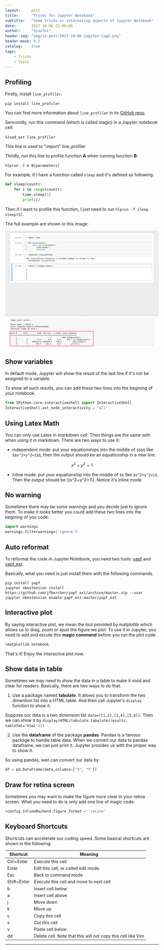 ```yaml
---
layout:     post
title:      "Tricks for Jupyter Notebook"
subtitle:   "Some tricks or interesting aspects of Jupyter Notebook"
date:       2017-10-06 22:00:00
author:     "Xiaofei"
header-img: "img/in-post/2017-10-06-jupyter-logo.png"
header-mask: 0.5
catalog:    true
tags:
    - Tricks
    - Tools
---
```


## Profiling

Firstly, install `line_profiler`.

`pip install line_profiler`

You can find more information about `line_profiler` in its [GitHub repo](!https://github.com/rkern/line_profiler).

Sencondly, run this command (which is called magic) in a Jupyter notebook cell:

`%load_ext line_profiler`

This line is used to "import" line_profiler

Thirdly, run this line to profile function **A** when running function **B**:

`%lprun -f A B(parameters)`

For example, if I have a function called `sleep` and it's defined as following:

```python
def sleep(count):
    for i in range(count):
        time.sleep(1)
        print(i)
```

Then if I want to profile this function, I just need to run `%lprun -f sleep sleep(5)`.

The full example are shown in this image:

![](../img/in-post/2017-10-06-jupyter-profiling.jpeg)


## Show variables

In default mode, Jupyter will show the result of the last line if it's not be assigned to a variable.

To show all such results, you can add these two lines into the begining of your notebook.

```python
from IPython.core.interactiveshell import InteractiveShell
InteractiveShell.ast_node_interactivity = "all"
```

## Using Latex Math

You can only use Latex in *markdown cell*. Then things are the same with when using it in markdown. There are two ways to use it:

* independent mode: put your equationships into the middle of `$$$$` like `$$x^2+y^2=1$$`, then the output should be an equationship in a new line:

$$x^2+y^2=1$$

* inline mode: put your equationship into the middle of `$$` like `$x^2+y^2=1$`. Then the output should be \\(x^2+y^2=1\\). Notice it's inline mode

## No warning

Sometimes there may be some warnings and you decide just to ignore them. To make it looks better you could add these two lines into the begining of you code:

```python
import warnings
warnings.filterwarnings('ignore')
```

## Auto reformat

To reformat the code in Jupyter Notebook, you need two tools: [yapf](https://github.com/google/yapf) and [yapf_ext](https://github.com/jfbercher/yapf_ext).

Basically, what you need is just install them with the following commands.

```
pip install yapf
jupyter nbextension install https://github.com/jfbercher/yapf_ext/archive/master.zip --user
jupyter nbextension enable yapf_ext-master/yapf_ext
```
## Interactive plot

By saying interactive plot, we mean the tool provided by matplotlib which allows us to drag, zoom or ajust the figure we plot. To use it in Jupyter, you need to add and excute this **magic command** before you run the plot code:

```python
%matplotlib notebook
```

That's it! Enjoy the interactive plot now.

## Show data in table

Sometimes we may need to show the data in a table to make it vivid and clear for readers. Basically, there are two ways to do that.

1. Use a package named **tabulate**. It allows you to transform the two dimention list into a HTML table. And then call Jupyter's `display` function to show it.

Suppose our data is a two dimension list `data=[[1,2],[3,4],[5,6]]`. Then we can show it by `display(HTML(tabulate.tabulate(results, tablefmt='html')))`

2. Use the **dataframe** of the package **pandas**. Pandas is a famous package to handle table data. When we convert our data to pandas dataframe, we can just print it. Jupyter provides us with the proper way to show it.

So using pandas, wen can convert our data by:
```python
df = pd.DataFrame(data,columns=["X", "Y"])
```

## Draw for retina screen

Sometimes you may want to make the figure more clear in your retina screen. What you need to do is only add one line of magic code:
```python
%config InlineBackend.figure_format = 'retina'
```

## Keyboard Shortcuts

Shortcuts can accelerate our coding speed. Some basical shortcuts are shown in the following:

| Shortcut    | Meaning                                                      |
|-------------|--------------------------------------------------------------|
| Ctrl+Enter  | Execute this cell                                            |
| Enter       | Edit this cell, or called edit mode                          |
| Esc         | Back to command mode                                         |
| Shift+Enter | Execute this cell and move to next cell                      |
| b           | Insert cell below                                            |
| a           | Insert cell above                                            |
| j           | Move down                                                    |
| k           | Move up                                                      |
| c           | Copy this cell                                               |
| x           | Cut this cell                                                |
| v           | Paste cell below                                             |
| dd          | Delete cell. Note that this will not copy this cell like Vim |




---

[1]: https://adoni.github.io
